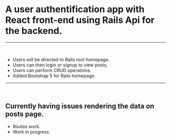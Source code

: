 # A user authentification app with React front-end using Rails Api for the backend.
<hr />
<br />

* Users will be directed to Rails root homepage.
* Users can then login or signup to view posts.
* Users can perform CRUD operations.
* Added Bootstrap 5 for Rails homepage.

<hr />
<br />

## Currently having issues rendering the data on posts page.

* Routes work.
* Work in progress.


